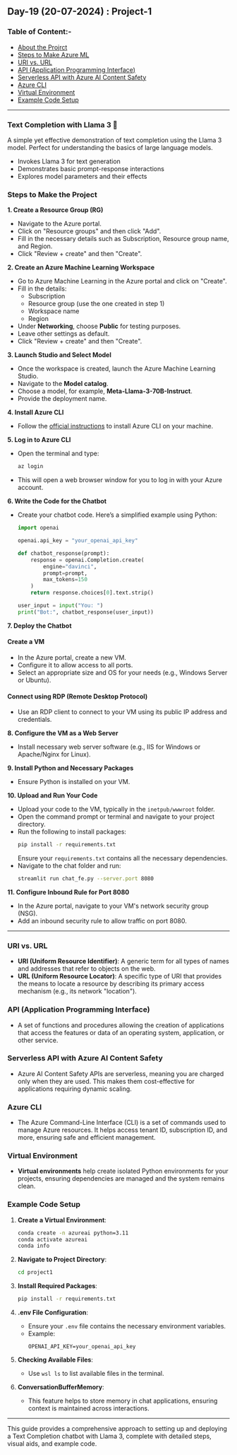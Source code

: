 ## Day-19 (20-07-2024) : Project-1

### Table of Content:-
- [About the Projrct](#text-completion-with-llama-3)
- [Steps to Make Azure ML](#steps-to-make-azure-ml)
- [URI vs. URL](#uri-vs-url)
- [API (Application Programming Interface)](#api-application-programming-interface)
- [Serverless API with Azure AI Content Safety](#serverless-api-with-azure-ai-content-safety)
- [Azure CLI](#azure-cli)
- [Virtual Environment](#virtual-environment)
- [Example Code Setup](#example-code-setup)

---
### Text Completion with Llama 3 🦙

A simple yet effective demonstration of text completion using the Llama 3 model. Perfect for understanding the basics of large language models.

- Invokes Llama 3 for text generation
- Demonstrates basic prompt-response interactions
- Explores model parameters and their effects

### Steps to Make the Project

**1. Create a Resource Group (RG)**
- Navigate to the Azure portal.
- Click on "Resource groups" and then click "Add".
- Fill in the necessary details such as Subscription, Resource group name, and Region.
- Click "Review + create" and then "Create".

**2. Create an Azure Machine Learning Workspace**
- Go to Azure Machine Learning in the Azure portal and click on "Create".
- Fill in the details:
  - Subscription
  - Resource group (use the one created in step 1)
  - Workspace name
  - Region
- Under **Networking**, choose **Public** for testing purposes.
- Leave other settings as default.
- Click "Review + create" and then "Create".

**3. Launch Studio and Select Model**
- Once the workspace is created, launch the Azure Machine Learning Studio.
- Navigate to the **Model catalog**.
- Choose a model, for example, **Meta-Llama-3-70B-Instruct**.
- Provide the deployment name.

**4. Install Azure CLI**
- Follow the [official instructions](https://docs.microsoft.com/en-us/cli/azure/install-azure-cli) to install Azure CLI on your machine.

**5. Log in to Azure CLI**
- Open the terminal and type:
  ```sh
  az login
  ```
- This will open a web browser window for you to log in with your Azure account.

**6. Write the Code for the Chatbot**
- Create your chatbot code. Here’s a simplified example using Python:
  ```python
  import openai

  openai.api_key = "your_openai_api_key"

  def chatbot_response(prompt):
      response = openai.Completion.create(
          engine="davinci",
          prompt=prompt,
          max_tokens=150
      )
      return response.choices[0].text.strip()

  user_input = input("You: ")
  print("Bot:", chatbot_response(user_input))
  ```

**7. Deploy the Chatbot**

#### Create a VM
- In the Azure portal, create a new VM.
- Configure it to allow access to all ports.
- Select an appropriate size and OS for your needs (e.g., Windows Server or Ubuntu).

#### Connect using RDP (Remote Desktop Protocol)
- Use an RDP client to connect to your VM using its public IP address and credentials.

**8. Configure the VM as a Web Server**
- Install necessary web server software (e.g., IIS for Windows or Apache/Nginx for Linux).

**9. Install Python and Necessary Packages**
- Ensure Python is installed on your VM.

**10. Upload and Run Your Code**
- Upload your code to the VM, typically in the `inetpub/wwwroot` folder.
- Open the command prompt or terminal and navigate to your project directory.
- Run the following to install packages:
  ```sh
  pip install -r requirements.txt
  ```
  Ensure your `requirements.txt` contains all the necessary dependencies.
- Navigate to the chat folder and run:
  ```sh
  streamlit run chat_fe.py --server.port 8080
  ```

**11. Configure Inbound Rule for Port 8080**
- In the Azure portal, navigate to your VM's network security group (NSG).
- Add an inbound security rule to allow traffic on port 8080.

---

### URI vs. URL
- **URI (Uniform Resource Identifier)**: A generic term for all types of names and addresses that refer to objects on the web. 
- **URL (Uniform Resource Locator)**: A specific type of URI that provides the means to locate a resource by describing its primary access mechanism (e.g., its network "location").

### API (Application Programming Interface)
- A set of functions and procedures allowing the creation of applications that access the features or data of an operating system, application, or other service.

### Serverless API with Azure AI Content Safety
- Azure AI Content Safety APIs are serverless, meaning you are charged only when they are used. This makes them cost-effective for applications requiring dynamic scaling.

### Azure CLI
- The Azure Command-Line Interface (CLI) is a set of commands used to manage Azure resources. It helps access tenant ID, subscription ID, and more, ensuring safe and efficient management.

### Virtual Environment
- **Virtual environments** help create isolated Python environments for your projects, ensuring dependencies are managed and the system remains clean.

### Example Code Setup

1. **Create a Virtual Environment**:
   ```sh
   conda create -n azureai python=3.11
   conda activate azureai
   conda info
   ```

2. **Navigate to Project Directory**:
   ```sh
   cd project1
   ```

3. **Install Required Packages**:
   ```sh
   pip install -r requirements.txt
   ```

4. **.env File Configuration**:
   - Ensure your `.env` file contains the necessary environment variables.
   - Example:
     ```env
     OPENAI_API_KEY=your_openai_api_key
     ```

5. **Checking Available Files**:
   - Use `wsl ls` to list available files in the terminal.

6. **ConversationBufferMemory**:
   - This feature helps to store memory in chat applications, ensuring context is maintained across interactions.

---

This guide provides a comprehensive approach to setting up and deploying a Text Completion chatbot with Llama 3, complete with detailed steps, visual aids, and example code.
